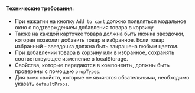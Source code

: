 
#### Технические требования:

- При нажатии на кнопку `Add to cart` должно появляться модальное окно с подтверждением добавления товара в корзину
- Также на каждой карточке товара должна быть иконка звездочки, которая позволит добавить товар в избранное. Если товар избранный - звездочка должна быть закрашена любым цветом.
- При добавлении товара в корзину или в избранное, сохранять соответствующее изменение в localStorage.
- Свойства, которые передаются в компоненты, должны быть проверены с помощью `propTypes`.
- Для всех свойств, которые не явзяются обзательными, необходимо указать `defaultProps`.

